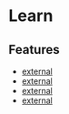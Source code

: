 <!--
[proast]
-->
# Learn

## Features

* [external](key:get_high-level_overview_of_tensorflow)
* [external](key:read_handson-ml)
* [external](key:coursera_from_laurence_moroney)
* [external](key:mit_intro_to_deep_learning)
